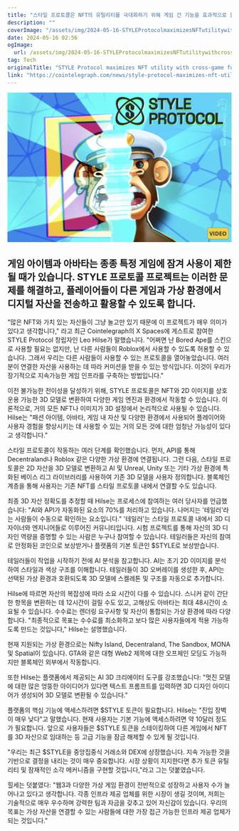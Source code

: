 ```yaml
---
title: "스타일 프로토콜은 NFT의 유틸리티를 극대화하기 위해 게임 간 기능을 효과적으로 활용합니다 그들이 그것을 하는 방법을 살펴봅시다"
description: ""
coverImage: "/assets/img/2024-05-16-STYLEProtocolmaximizesNFTutilitywithcross-gamefunctionalityHereshowtheydoit_thumbnail.png"
date: 2024-05-16 02:56
ogImage: 
  url: /assets/img/2024-05-16-STYLEProtocolmaximizesNFTutilitywithcross-gamefunctionalityHereshowtheydoit_thumbnail.png
tag: Tech
originalTitle: "STYLE Protocol maximizes NFT utility with cross-game functionality. Here’s how they do it"
link: "https://cointelegraph.com/news/style-protocol-maximizes-nft-utility-with-cross-game-functionality-heres-how-they-do-it"
---
```



![thumbnail](/assets/img/2024-05-16-STYLEProtocolmaximizesNFTutilitywithcross-gamefunctionalityHereshowtheydoit_thumbnail.png)

## 게임 아이템과 아바타는 종종 특정 게임에 잠겨 사용이 제한될 때가 있습니다. STYLE 프로토콜 프로젝트는 이러한 문제를 해결하고, 플레이어들이 다른 게임과 가상 환경에서 디지털 자산을 전송하고 활용할 수 있도록 합니다.

"많은 NFT와 가치 있는 자산들이 그냥 놀고만 있기 때문에 이 프로젝트가 매우 의미가 있다고 생각합니다," 라고 최근 Cointelegraph의 X Spaces에 게스트로 참여한 STYLE Protocol 창립자인 Leo Hilse가 말했습니다. "어쩌면 난 Bored Ape를 스킨으로 사용할 필요는 없지만, 난 다른 사람들이 Roblox에서 사용할 수 있도록 허용할 수 있습니다. 그래서 우리는 다른 사람들이 사용할 수 있는 프로토콜을 열어놓았습니다. 여러분이 연결한 자산을 사용하는 데 따라 커미션을 받을 수 있는 방식입니다. 이것이 우리가 장기적으로 지속가능한 게임 인프라를 구축하는 방법입니다."

이전 불가능한 전이성을 달성하기 위해, STYLE 프로토콜은 NFT와 2D 이미지를 상호 운용 가능한 3D 모델로 변환하여 다양한 게임 엔진과 환경에서 작동할 수 있습니다. 이론적으로, 거의 모든 NFT나 이미지가 3D 설정에서 논리적으로 사용될 수 있습니다. Hilse는 "패션 아이템, 아바타, 게임 내 자산 및 다양한 환경에서 사용되어 플레이어와 사용자 경험을 향상시키는 데 사용할 수 있는 거의 모든 것에 대한 엄청난 가능성이 있다고 생각합니다."



스타일 프로토콜이 작동하는 여러 단계를 확인했습니다. 먼저, API를 통해 Decentraland나 Roblox 같은 다양한 가상 환경에 연결됩니다. 그런 다음, 스타일 프로토콜은 2D 자산을 3D 모델로 변환하고 AI 및 Unreal, Unity 또는 기타 가상 환경에 특화된 베이스 리그 라이브러리를 사용하여 기존 3D 모델을 사용자 정의합니다. 블록체인 계층을 통해 사용자는 기존 NFT를 스타일 프로토콜 내에서 연결할 수도 있습니다.

최종 3D 자산 정확도를 추정할 때 Hilse는 프로세스에 참여하는 여러 당사자를 언급했습니다: "AI와 API가 자동화된 요소의 70%를 처리하고 있습니다. 나머지는 '테일러'라는 사람들이 수동으로 확인하는 요소입니다." '테일러'는 스타일 프로토콜 내에서 3D 디자이너와 엔지니어들로 이루어진 커뮤니티입니다. 시험 프로젝트를 통해 자신의 3D 디자인 역량을 증명할 수 있는 사람은 누구나 참여할 수 있습니다. 테일러들은 자신의 참여로 안정화된 코인으로 보상받거나 플랫폼의 기본 토큰인 $STYLE로 보상받습니다.

테일러들이 작업을 시작하기 전에 AI 분석을 참고합니다. AI는 초기 2D 이미지를 분석하여 스타일과 색상 구조를 이해합니다. 테일러들이 3D 오버레이를 생성한 후, API는 선택된 가상 환경과 호환되도록 3D 모델에 스켈레톤 및 구조를 자동으로 추가합니다.

Hilse에 따르면 자산의 복잡성에 따라 소요 시간이 다를 수 있습니다. 스니커 같이 간단한 항목을 변환하는 데 12시간이 걸릴 수도 있고, 고해상도 아바타는 최대 48시간이 소요될 수 있습니다. 수수료는 렌더링 요구사항 및 자산이 통합되는 가상 환경에 따라 다양합니다. "최종적으로 목표는 수수료를 최소화하고 보다 많은 사용자들에게 적용 가능하도록 만드는 것입니다," Hilse는 설명했습니다.



현재 지원되는 가상 환경으로는 Nifty Island, Decentraland, The Sandbox, MONA 및 Spatial이 있습니다. GTA와 같은 대형 Web2 제목에 대한 오프체인 모딩도 가능하지만 블록체인 외부에서 작동합니다.

또한 Hilse는 플랫폼에서 제공되는 AI 3D 크리에이터 도구를 강조했습니다: "멋진 모델에 대한 많은 엉뚱한 아이디어가 있다면 텍스트 프롬프트를 입력하면 3D 디자인 아이디어가 생성되어 3D 모델로 변환될 수 있습니다."

플랫폼의 핵심 기능에 액세스하려면 $STYLE 토큰이 필요합니다. Hilse는 "진입 장벽이 매우 낮다"고 말했습니다. 현재 사용자는 기본 기능에 액세스하려면 약 10달러 정도가 필요합니다. 앞으로 사용자들은 $STYLE 토큰을 스테이킹하여 다른 게임에서 NFT를 3D 자산으로 임대하는 등 고급 기능을 잠금 해제할 수 있게 될 것입니다.

"우리는 최근 $STYLE을 중앙집중식 거래소와 DEX에 상장했습니다. 지속 가능한 것을 기반으로 결정을 내리는 것이 매우 중요합니다. 시장 상황이 지지한다면 추가 토큰 유틸리티 및 잠재적인 소각 메커니즘을 구현할 것입니다,"라고 그는 덧붙였습니다.



힐세는 덧붙였다: "웹3과 다양한 가상 게임 환경이 전반적으로 성장하고 사용자 수가 늘어나고 있다고 생각합니다. 각종 인프라 제공 업체를 위한 시장이 생길 것이며, 저희는 기술적으로 매우 우수하며 강력한 팀과 자금을 갖추고 있어 자신감이 있습니다. 우리의 목표는 가상 자산을 연결할 수 있는 사람들에 대한 가장 접근 가능한 인프라 제공 업체가 되는 것입니다."